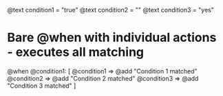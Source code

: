 @text condition1 = "true"
@text condition2 = ""
@text condition3 = "yes"

# Bare @when with individual actions - executes all matching
@when @condition1: [
  @condition1 => @add "Condition 1 matched"
  @condition2 => @add "Condition 2 matched"
  @condition3 => @add "Condition 3 matched"
]